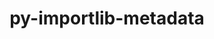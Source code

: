 ---
title: "py-importlib-metadata"
layout: cache
categories: [package, develop-2023-09-10]
meta: {"versions": ["6.6.0"], "compilers": ["gcc@=11.1.0", "gcc@=11.3.0"], "oss": ["ubuntu20.04", "ubuntu22.04"], "platforms": ["linux"], "targets": ["ppc64le", "x86_64_v3"], "stacks": ["data-vis-sdk", "e4s", "e4s-power", "ml-linux-x86_64-cpu", "ml-linux-x86_64-cuda", "ml-linux-x86_64-rocm", "root"], "num_specs": 7, "num_specs_by_stack": {"e4s-power": 2, "root": 7, "data-vis-sdk": 1, "e4s": 2, "ml-linux-x86_64-cuda": 2, "ml-linux-x86_64-rocm": 2, "ml-linux-x86_64-cpu": 2}}
spec_details: [{"hash": "pua3nglq23dpikeizge73w4nln6zxamf", "compiler": "gcc@=11.1.0", "versions": ["6.6.0"], "os": "ubuntu20.04", "platform": "linux", "target": "ppc64le", "variants": ["build_system=python_pip"], "stacks": ["e4s-power", "root"], "size": "-", "tarball": "https://binaries.spack.io/develop-2023-09-10/build_cache/linux-ubuntu20.04-ppc64le/gcc-11.1.0/py-importlib-metadata-6.6.0/linux-ubuntu20.04-ppc64le-gcc-11.1.0-py-importlib-metadata-6.6.0-pua3nglq23dpikeizge73w4nln6zxamf.spack"}, {"hash": "4xeqiyj7k5z3fnkim42dz24raefbzbqq", "compiler": "gcc@=11.1.0", "versions": ["6.6.0"], "os": "ubuntu20.04", "platform": "linux", "target": "ppc64le", "variants": ["build_system=python_pip"], "stacks": ["e4s-power", "root"], "size": "-", "tarball": "https://binaries.spack.io/develop-2023-09-10/build_cache/linux-ubuntu20.04-ppc64le/gcc-11.1.0/py-importlib-metadata-6.6.0/linux-ubuntu20.04-ppc64le-gcc-11.1.0-py-importlib-metadata-6.6.0-4xeqiyj7k5z3fnkim42dz24raefbzbqq.spack"}, {"hash": "62g2fy2aafyii2u7dqkhgw563tnt2lgs", "compiler": "gcc@=11.1.0", "versions": ["6.6.0"], "os": "ubuntu20.04", "platform": "linux", "target": "x86_64_v3", "variants": ["build_system=python_pip"], "stacks": ["root", "data-vis-sdk"], "size": "-", "tarball": "https://binaries.spack.io/develop-2023-09-10/build_cache/linux-ubuntu20.04-x86_64_v3/gcc-11.1.0/py-importlib-metadata-6.6.0/linux-ubuntu20.04-x86_64_v3-gcc-11.1.0-py-importlib-metadata-6.6.0-62g2fy2aafyii2u7dqkhgw563tnt2lgs.spack"}, {"hash": "am4hy7vjtla5nwqp3lvmpa5tkubxfw3a", "compiler": "gcc@=11.1.0", "versions": ["6.6.0"], "os": "ubuntu20.04", "platform": "linux", "target": "x86_64_v3", "variants": ["build_system=python_pip"], "stacks": ["root", "e4s"], "size": "-", "tarball": "https://binaries.spack.io/develop-2023-09-10/build_cache/linux-ubuntu20.04-x86_64_v3/gcc-11.1.0/py-importlib-metadata-6.6.0/linux-ubuntu20.04-x86_64_v3-gcc-11.1.0-py-importlib-metadata-6.6.0-am4hy7vjtla5nwqp3lvmpa5tkubxfw3a.spack"}, {"hash": "2cnaem2skcvmd4pbby6lymkpfv5dyqek", "compiler": "gcc@=11.1.0", "versions": ["6.6.0"], "os": "ubuntu20.04", "platform": "linux", "target": "x86_64_v3", "variants": ["build_system=python_pip"], "stacks": ["root", "e4s"], "size": "-", "tarball": "https://binaries.spack.io/develop-2023-09-10/build_cache/linux-ubuntu20.04-x86_64_v3/gcc-11.1.0/py-importlib-metadata-6.6.0/linux-ubuntu20.04-x86_64_v3-gcc-11.1.0-py-importlib-metadata-6.6.0-2cnaem2skcvmd4pbby6lymkpfv5dyqek.spack"}, {"hash": "n62gnrolyvs7l6qrcccu5gnk3xz74sh3", "compiler": "gcc@=11.3.0", "versions": ["6.6.0"], "os": "ubuntu22.04", "platform": "linux", "target": "x86_64_v3", "variants": ["build_system=python_pip"], "stacks": ["ml-linux-x86_64-cuda", "ml-linux-x86_64-rocm", "root", "ml-linux-x86_64-cpu"], "size": "-", "tarball": "https://binaries.spack.io/develop-2023-09-10/build_cache/linux-ubuntu22.04-x86_64_v3/gcc-11.3.0/py-importlib-metadata-6.6.0/linux-ubuntu22.04-x86_64_v3-gcc-11.3.0-py-importlib-metadata-6.6.0-n62gnrolyvs7l6qrcccu5gnk3xz74sh3.spack"}, {"hash": "zyfxewl5aksbl4kyayyfx7nj7lcnogss", "compiler": "gcc@=11.3.0", "versions": ["6.6.0"], "os": "ubuntu22.04", "platform": "linux", "target": "x86_64_v3", "variants": ["build_system=python_pip"], "stacks": ["ml-linux-x86_64-cuda", "ml-linux-x86_64-rocm", "root", "ml-linux-x86_64-cpu"], "size": "-", "tarball": "https://binaries.spack.io/develop-2023-09-10/build_cache/linux-ubuntu22.04-x86_64_v3/gcc-11.3.0/py-importlib-metadata-6.6.0/linux-ubuntu22.04-x86_64_v3-gcc-11.3.0-py-importlib-metadata-6.6.0-zyfxewl5aksbl4kyayyfx7nj7lcnogss.spack"}]
---